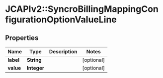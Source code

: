 # JCAPIv2::SyncroBillingMappingConfigurationOptionValueLine

## Properties
Name | Type | Description | Notes
------------ | ------------- | ------------- | -------------
**label** | **String** |  | [optional] 
**value** | **Integer** |  | [optional] 


